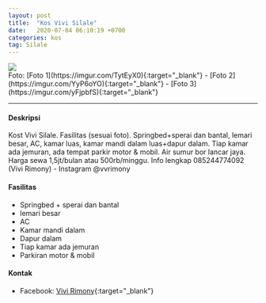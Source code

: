 ```yaml
---
layout: post
title:  "Kos Vivi Silale"
date:   2020-07-04 06:10:19 +0700
categories: kos
tag: Silale
---
```

<div class="mb-4">
<image src="https://i.imgur.com/G9gOh82.png" class="img-fluid" />
</div>
Foto: [Foto 1](https://imgur.com/TytEyX0){:target="_blank"} - [Foto 2](https://imgur.com/YyP6oYO){:target="_blank"} - [Foto 3](https://imgur.com/yFjpbfS){:target="_blank"}
<hr> 

#### Deskripsi
Kost Vivi Silale. Fasilitas (sesuai foto). Springbed+sperai dan bantal, lemari besar, AC, kamar luas, kamar mandi dalam luas+dapur dalam. Tiap kamar ada jemuran, ada tempat parkir motor & mobil. Air sumur bor lancar jaya. Harga sewa 1,5jt/bulan atau 500rb/minggu. Info lengkap 085244774092 (Vivi Rimony) - Instagram @vvrimony

#### Fasilitas
- Springbed + sperai dan bantal
- lemari besar
- AC
- Kamar mandi dalam
- Dapur dalam
- Tiap kamar ada jemuran
- Parkiran motor & mobil

#### Kontak
- Facebook: [Vivi Rimony](https://www.facebook.com/vivi.rimony "Vivi Rimony"){:target="_blank"}